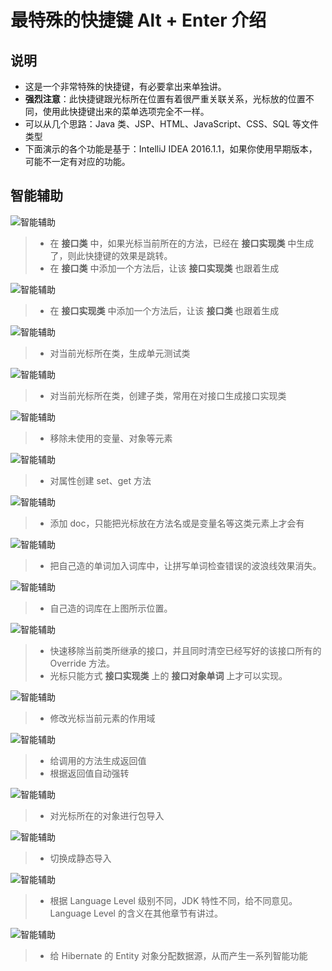 # 最特殊的快捷键 Alt + Enter 介绍

## 说明

- 这是一个非常特殊的快捷键，有必要拿出来单独讲。
- **强烈注意**：此快捷键跟光标所在位置有着很严重关联关系，光标放的位置不同，使用此快捷键出来的菜单选项完全不一样。
- 可以从几个思路：Java 类、JSP、HTML、JavaScript、CSS、SQL 等文件类型
- 下面演示的各个功能是基于：IntelliJ IDEA 2016.1.1，如果你使用早期版本，可能不一定有对应的功能。


## 智能辅助

![智能辅助](./images/hotkey-alt-enter-introduce-1.gif)

> * 在 **接口类** 中，如果光标当前所在的方法，已经在 **接口实现类** 中生成了，则此快捷键的效果是跳转。
> * 在 **接口类** 中添加一个方法后，让该 **接口实现类** 也跟着生成

![智能辅助](./images/hotkey-alt-enter-introduce-2.gif)

> * 在 **接口实现类** 中添加一个方法后，让该 **接口类** 也跟着生成

![智能辅助](./images/hotkey-alt-enter-introduce-3.gif)

> * 对当前光标所在类，生成单元测试类

![智能辅助](./images/hotkey-alt-enter-introduce-4.gif)

> * 对当前光标所在类，创建子类，常用在对接口生成接口实现类

![智能辅助](./images/hotkey-alt-enter-introduce-5.gif)

> * 移除未使用的变量、对象等元素

![智能辅助](./images/hotkey-alt-enter-introduce-6.gif)

> * 对属性创建 set、get 方法

![智能辅助](./images/hotkey-alt-enter-introduce-7.gif)

> * 添加 doc，只能把光标放在方法名或是变量名等这类元素上才会有

![智能辅助](./images/hotkey-alt-enter-introduce-8.gif)

> * 把自己造的单词加入词库中，让拼写单词检查错误的波浪线效果消失。

![智能辅助](./images/hotkey-alt-enter-introduce-9.jpg)

> * 自己造的词库在上图所示位置。

![智能辅助](./images/hotkey-alt-enter-introduce-10.gif)

> * 快速移除当前类所继承的接口，并且同时清空已经写好的该接口所有的 Override 方法。
> * 光标只能方式 **接口实现类** 上的 **接口对象单词** 上才可以实现。

![智能辅助](./images/hotkey-alt-enter-introduce-11.gif)

> * 修改光标当前元素的作用域

![智能辅助](./images/hotkey-alt-enter-introduce-12.gif)

> * 给调用的方法生成返回值
> * 根据返回值自动强转

![智能辅助](./images/hotkey-alt-enter-introduce-13.gif)

> * 对光标所在的对象进行包导入

![智能辅助](./images/hotkey-alt-enter-introduce-14.gif)

> * 切换成静态导入

![智能辅助](./images/hotkey-alt-enter-introduce-15.gif)

> * 根据 Language Level 级别不同，JDK 特性不同，给不同意见。Language Level 的含义在其他章节有讲过。

![智能辅助](./images/hotkey-alt-enter-introduce-16.gif)

> * 给 Hibernate 的 Entity 对象分配数据源，从而产生一系列智能功能






































